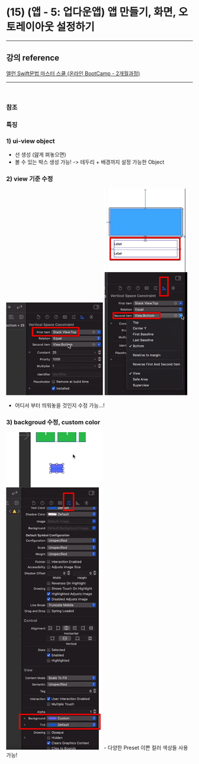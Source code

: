 # (15) (앱 - 5: 업다운앱) 앱 만들기, 화면, 오토레이아웃 설정하기

---

## 강의 reference

[앨런 Swift문법 마스터 스쿨 (온라인 BootCamp - 2개월과정)](https://www.inflearn.com/course/스위프트-문법-마스터-스쿨/dashboard)

---

<br>

### 참조

### 특징

### 1) ui-view object

- 선 생성 (얊게 펴놓으면)
- 볼 수 있는 박스 생성 가능! -> 테두리 + 배경까지 설정 가능한 Object

### 2) view 기준 수정

<img src='images/2023-01-07-16-36-00.png' />  
<img src='images/2023-01-08-12-37-19.png' />

- 어디서 부터 띄워놓을 것인지 수정 가능...!

### 3) backgroud 수정, custom color

<img src='images/2023-01-08-12-45-20.png' />  
- 다양한 Preset 이쁜 컬러 색상들 사용 가능!

